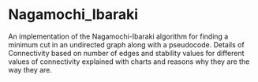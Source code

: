 # Nagamochi_Ibaraki
An implementation of the Nagamochi-Ibaraki algorithm for finding a minimum cut in an undirected graph along with a pseudocode. Details of Connectivity based on number of edges and stability values for different values of connectivity explained with charts and reasons why they are the way they are.


